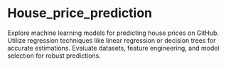 # House_price_prediction
Explore machine learning models for predicting house prices on GitHub. Utilize regression techniques like linear regression or decision trees for accurate estimations. Evaluate datasets, feature engineering, and model selection for robust predictions.
